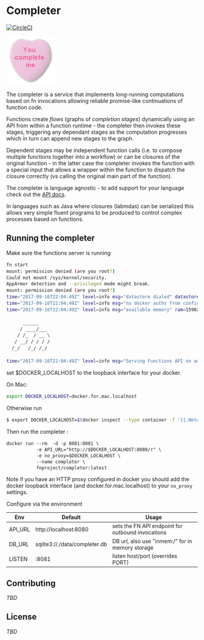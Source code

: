 # Completer

[![CircleCI](https://circleci.com/gh/fnproject/completer.svg?style=svg&circle-token=d575f7642bba6f19f10f7a219d7298bb9d33c303)](https://circleci.com/gh/fnproject/completer)

![logo: you complete me!](logo.jpg) 

The completer is a service that implements long-running computations  based on fn invocations allowing reliable promise-like continuations of function code. 

Functions create *flows* (graphs of *completion stages*) dynamically using an API from within a function runtime - the completer then invokes these stages, triggering any dependant stages as the computation progresses which in turn can append new stages to the graph.

Dependent stages may be independent function calls (i.e. to compose multiple functions together into a workflow) or can be closures of the original function - in the latter case the completer invokes the function with a special input that allows a wrapper within the function to dispatch the closure correctly (vs calling the original main part of the function). 

The completer is language agnostic - to add support for your language check out the [API docs](docs/API.md). 

In languages such as Java where closures (labmdas) can be serialized this allows very simple fluent programs to be produced to control complex processes based on functions. 



## Running the completer 

Make sure the functions server is running 
```bash 
fn start                                                                                                                                                 master ✭ ◼
mount: permission denied (are you root?)
Could not mount /sys/kernel/security.
AppArmor detection and --privileged mode might break.
mount: permission denied (are you root?)
time="2017-09-16T22:04:49Z" level=info msg="datastore dialed" datastore=sqlite3 max_idle_connections=256
time="2017-09-16T22:04:49Z" level=info msg="no docker auths from config files found (this is fine)" error="open /root/.dockercfg: no such file or directory"
time="2017-09-16T22:04:49Z" level=info msg="available memory" ram=1590210560

      ______
     / ____/___
    / /_  / __ \
   / __/ / / / /
  /_/   /_/ /_/

time="2017-09-16T22:04:49Z" level=info msg="Serving Functions API on address `:8080`"
```

set $DOCKER_LOCALHOST to the loopback interface for your docker. 

On Mac: 
```bash
export DOCKER_LOCALHOST=docker.for.mac.localhost
```

Otherwise run

```bash
$ export DOCKER_LOCALHOST=$(docker inspect --type container -f '{{.NetworkSettings.Gateway}}' functions)
```

Then run the completer : 
```
docker run --rm  -d -p 8081:8081 \
           -e API_URL="http://$DOCKER_LOCALHOST:8080/r" \
           -e no_proxy=$DOCKER_LOCALHOST \
           --name completer \
           fnproject/completer:latest
```


Note if you have an HTTP proxy configured in docker you should add the docker loopback interface (and docker.for.mac.localhost) to your `no_proxy` settings.  

Configure via the environment 

| Env | Default | Usage |
| --- | --- | --- |
| API_URL | http://localhost:8080 | sets the FN API endpoint for outbound invocations | 
| DB_URL | sqlite3://./data/completer.db | DB url, also use "inmem:/" for in memory storage |
| LISTEN |  :8081 | listen host/port (overrides PORT)  |


## Contributing 

*TBD* 

## License 
*TBD* 




